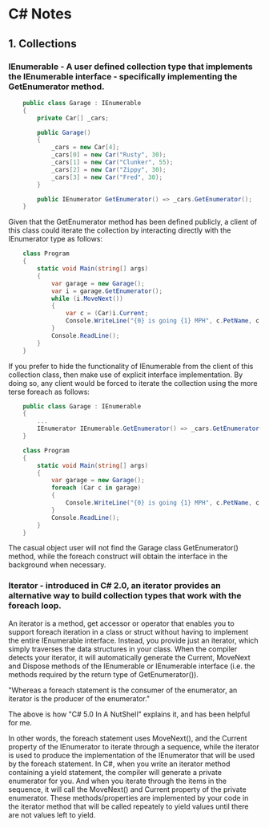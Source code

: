 # C# Notes

## 1. Collections
### IEnumerable - A user defined collection type that implements the IEnumerable interface - specifically implementing the GetEnumerator method.  

```cs
    public class Garage : IEnumerable
    {
        private Car[] _cars;

        public Garage()
        {
            _cars = new Car[4];
            _cars[0] = new Car("Rusty", 30);
            _cars[1] = new Car("Clunker", 55);
            _cars[2] = new Car("Zippy", 30);
            _cars[3] = new Car("Fred", 30);
        }

        public IEnumerator GetEnumerator() => _cars.GetEnumerator();
    }
```
Given that the GetEnumerator method has been defined publicly, a client of this class could iterate the collection by interacting directly with the IEnumerator type as follows:

```cs
    class Program
    {
        static void Main(string[] args)
        {
            var garage = new Garage();
            var i = garage.GetEnumerator();
            while (i.MoveNext())
            {
                var c = (Car)i.Current;
                Console.WriteLine("{0} is going {1} MPH", c.PetName, c.CurrentSpeed);
            }
            Console.ReadLine();
        }
    }
```
If you prefer to hide the functionality of IEnumerable from the client of this collection class, then make use of explicit interface implementation. By doing so, any client would be forced to iterate the collection using the more terse foreach as follows:

```cs
    public class Garage : IEnumerable
    {
        ...
        IEnumerator IEnumerable.GetEnumerator() => _cars.GetEnumerator();
    }

    class Program
    {
        static void Main(string[] args)
        {
            var garage = new Garage();
            foreach (Car c in garage)
            {
                Console.WriteLine("{0} is going {1} MPH", c.PetName, c.CurrentSpeed);
            }
            Console.ReadLine();
        }
    }
```
The casual object user will not find the Garage class GetEnumerator() method, while the foreach construct will obtain the interface in the background when necessary.

### Iterator - introduced in C# 2.0, an iterator provides an alternative way to build collection types that work with the foreach loop. 

An iterator is a method, get accessor or operator that enables you to support foreach iteration in a class or struct without having to implement the entire IEnumerable interface. Instead, you provide just an iterator, which simply traverses the data structures in your class. When the compiler detects your iterator, it will automatically generate the Current, MoveNext and Dispose methods of the IEnumerable or IEnumerable interface (i.e. the methods required by the return type of GetEnumerator()).

"Whereas a foreach statement is the consumer of the enumerator, an iterator is the producer of the enumerator."

The above is how "C# 5.0 In A NutShell" explains it, and has been helpful for me.

In other words, the foreach statement uses MoveNext(), and the Current property of the IEnumerator to iterate through a sequence, while the iterator is used to produce the implementation of the IEnumerator that will be used by the foreach statement. In C#, when you write an iterator method containing a yield statement, the compiler will generate a private enumerator for you. And when you iterate through the items in the sequence, it will call the MoveNext() and Current property of the private enumerator. These methods/properties are implemented by your code in the iterator method that will be called repeately to yield values until there are not values left to yield. 